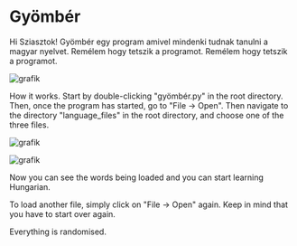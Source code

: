 # Gyömbér
Hi
Sziasztok!
Gyömbér egy program amivel mindenki tudnak tanulni a magyar nyelvet. Remélem hogy tetszik a programot. 
Remélem hogy tetszik a programot.

![grafik](https://user-images.githubusercontent.com/1522660/130333956-4f12cca3-9547-4a0e-af7e-15ee9fd02073.png)


How it works.  Start by double-clicking "gyömbér.py"  in the root directory.
Then, once the program has started, go to "File -> Open".
Then navigate to the directory "language_files" in the root directory, and choose one of the three files.

![grafik](https://user-images.githubusercontent.com/1522660/130333979-596986e6-01ff-4890-ae64-f086dbfdb3af.png)

![grafik](https://user-images.githubusercontent.com/1522660/130333995-8e7f06cb-4c83-4468-836e-4fa17d299797.png)


Now you can see the words being loaded and you can start learning Hungarian.

To load another file, simply click on "File -> Open" again.  Keep in mind that you have to start over again.


Everything is randomised.
